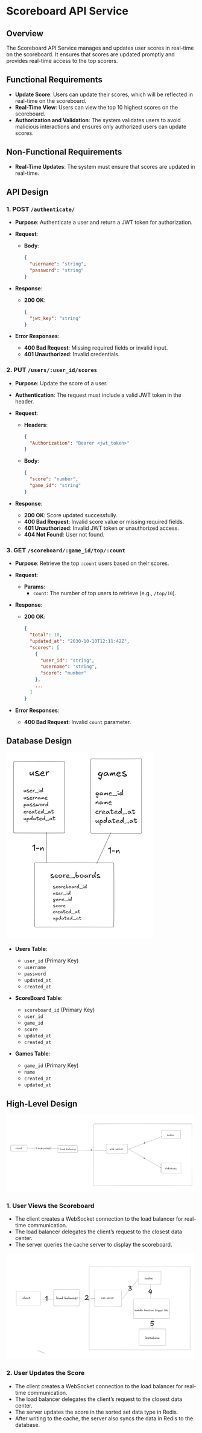 # Scoreboard API Service

## Overview

The Scoreboard API Service manages and updates user scores in real-time on the scoreboard. It ensures that scores are updated promptly and provides real-time access to the top scorers.

## Functional Requirements

-   **Update Score**: Users can update their scores, which will be reflected in real-time on the scoreboard.
-   **Real-Time View**: Users can view the top 10 highest scores on the scoreboard.
-   **Authorization and Validation**: The system validates users to avoid malicious interactions and ensures only authorized users can update scores.

## Non-Functional Requirements

-   **Real-Time Updates**: The system must ensure that scores are updated in real-time.

## API Design

### 1. **POST** `/authenticate/`

-   **Purpose**: Authenticate a user and return a JWT token for authorization.
-   **Request**:
    -   **Body**:

        ```json
        {
          "username": "string",
          "password": "string"
        }
        
        ```

-   **Response**:
    -   **200 OK**:

        ```json
        {
          "jwt_key": "string"
        }
        
        ```

-   **Error Responses**:
    -   **400 Bad Request**: Missing required fields or invalid input.
    -   **401 Unauthorized**: Invalid credentials.

### 2. **PUT** `/users/:user_id/scores`

-   **Purpose**: Update the score of a user.
-   **Authentication**: The request must include a valid JWT token in the header.
-   **Request**:
    -   **Headers**:

        ```json
        {
          "Authorization": "Bearer <jwt_token>"
        }
        
        ```

    -   **Body**:

        ```json
        {
          "score": "number",
          "game_id": "string"
        }
        
        ```

-   **Response**:
    -   **200 OK**: Score updated successfully.
    -   **400 Bad Request**: Invalid score value or missing required fields.
    -   **401 Unauthorized**: Invalid JWT token or unauthorized access.
    -   **404 Not Found**: User not found.

### 3. **GET** `/scoreboard/:game_id/top/:count`

-   **Purpose**: Retrieve the top `:count` users based on their scores.
-   **Request**:
    -   **Params**:
        -   `count`: The number of top users to retrieve (e.g., `/top/10`).
-   **Response**:
    -   **200 OK**:

        ```json
        {
          "total": 10,
          "updated_at": "2030-10-10T12:11:42Z",
          "scores": [
            {
              "user_id": "string",
              "username": "string",
              "score": "number"
            },
            ...
          ]
        }
        
        ```

-   **Error Responses**:
    -   **400 Bad Request**: Invalid `count` parameter.

## Database Design

![database_design.png](imgs%2Fdatabase_design.png)

-   **Users Table**:
    -   `user_id` (Primary Key)
    -   `username`
    -   `password`
    -   `updated_at`
    -   `created_at`
-   **ScoreBoard Table**:

    -   `scoreboard_id` (Primary Key)
    -   `user_id`
    -   `game_id`
    -   `score`
    -   `updated_at`
    -   `created_at`
-   **Games Table**:

    -   `game_id` (Primary Key)
    -   `name`
    -   `created_at`
    -   `updated_at`

## High-Level Design

![img.png](imgs%2Fimg.png)
### 1. **User Views the Scoreboard**
-   The client creates a WebSocket connection to the load balancer for real-time communication.
-   The load balancer delegates the client’s request to the closest data center.
-   The server queries the cache server to display the scoreboard.

![img.png](imgs/update_score.png)
### 2. **User Updates the Score**
-   The client creates a WebSocket connection to the load balancer for real-time communication.
-   The load balancer delegates the client’s request to the closest data center.
-   The server updates the score in the sorted set data type in Redis.
-   After writing to the cache, the server also syncs the data in Redis to the database.
